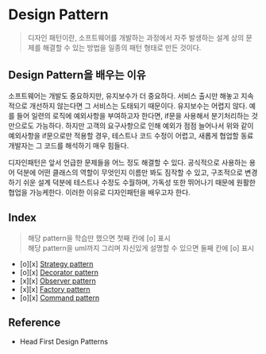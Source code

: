 # Design Pattern
> 디자인 패턴이란, 소프트웨어를 개발하는 과정에서 자주 발생하는 설계 상의 문제를 해결할 수 있는 방법을 일종의 패턴 형태로 만든 것이다.

## Design Pattern을 배우는 이유
소프트웨어는 개발도 중요하지만, 유지보수가 더 중요하다. 서비스 출시만 해놓고 지속적으로 개선하지 않는다면 그 서비스는 도태되기 때문이다. 유지보수는 어렵지 않다. 예를 들어 일련의 로직에 예외사항을 부여하고자 한다면, if문을 사용해서 분기처리하는 것만으로도 가능하다. 하지만 고객의 요구사항으로 인해 예외가 점점 늘어나서 위와 같이 예외사항을 if문으로만 적용할 경우, 테스트나 코드 수정이 어렵고, 새롭게 협업할 동료 개발자는 그 코드를 해석하기 매우 힘들다. <br>

디자인패턴은 앞서 언급한 문제들을 어느 정도 해결할 수 있다. 공식적으로 사용하는 용어 덕분에 어떤 클래스의 역할이 무엇인지 이름만 봐도 짐작할 수 있고, 구조적으로 변경하기 쉬운 설계 덕분에 테스트나 수정도 수월하며, 가독성 또한 뛰어나기 때문에 원활한 협업을 가능케한다. 이러한 이유로 디자인패턴을 배우고자 한다. <br>

## Index 
> 해당 pattern을 학습만 했으면 첫째 칸에 [o] 표시 <br>
> 해당 pattern을 uml까지 그리며 자신있게 설명할 수 있으면 둘째 칸에 [o] 표시

- [o][x] [Strategy pattern](./strategy-pattern.md)
- [o][x] [Decorator pattern](./decorator-pattern.md)
- [x][x] [Observer pattern](./observer-pattern.md)
- [x][x] [Factory pattern](./factory-pattern.md)
- [o][x] [Command pattern](./command-pattern.md)

## Reference
- Head First Design Patterns
